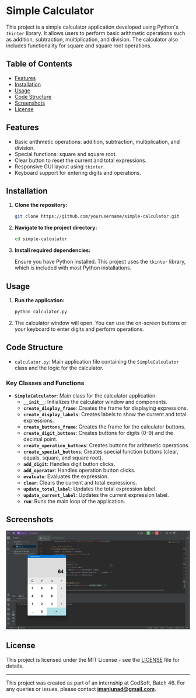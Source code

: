 # Simple Calculator

This project is a simple calculator application developed using Python's `tkinter` library. It allows users to perform basic arithmetic operations such as addition, subtraction, multiplication, and division. The calculator also includes functionality for square and square root operations.

## Table of Contents

- [Features](#features)
- [Installation](#installation)
- [Usage](#usage)
- [Code Structure](#code-structure)
- [Screenshots](#screenshots)
- [License](#license)

## Features

- Basic arithmetic operations: addition, subtraction, multiplication, and division.
- Special functions: square and square root.
- Clear button to reset the current and total expressions.
- Responsive GUI layout using `tkinter`.
- Keyboard support for entering digits and operations.

## Installation

1. **Clone the repository:**

   ```sh
   git clone https://github.com/yourusername/simple-calculator.git
   ```

2. **Navigate to the project directory:**

   ```sh
   cd simple-calculator
   ```

3. **Install required dependencies:**

   Ensure you have Python installed. This project uses the `tkinter` library, which is included with most Python installations.

## Usage

1. **Run the application:**

   ```sh
   python calculator.py
   ```

2. The calculator window will open. You can use the on-screen buttons or your keyboard to enter digits and perform operations.

## Code Structure

- `calculator.py`: Main application file containing the `SimpleCalculator` class and the logic for the calculator.

### Key Classes and Functions

- **`SimpleCalculator`**: Main class for the calculator application.
  - **`__init__`**: Initializes the calculator window and components.
  - **`create_display_frame`**: Creates the frame for displaying expressions.
  - **`create_display_labels`**: Creates labels to show the current and total expressions.
  - **`create_buttons_frame`**: Creates the frame for the calculator buttons.
  - **`create_digit_buttons`**: Creates buttons for digits (0-9) and the decimal point.
  - **`create_operation_buttons`**: Creates buttons for arithmetic operations.
  - **`create_special_buttons`**: Creates special function buttons (clear, equals, square, and square root).
  - **`add_digit`**: Handles digit button clicks.
  - **`add_operator`**: Handles operation button clicks.
  - **`evaluate`**: Evaluates the expression.
  - **`clear`**: Clears the current and total expressions.
  - **`update_total_label`**: Updates the total expression label.
  - **`update_current_label`**: Updates the current expression label.
  - **`run`**: Runs the main loop of the application.

## Screenshots


![Calculator Screenshot](img.png)

## License

This project is licensed under the MIT License - see the [LICENSE](LICENSE) file for details.

---

This project was created as part of an internship at CodSoft, Batch 46. For any queries or issues, please contact **imanjunad@gmail.com**.

